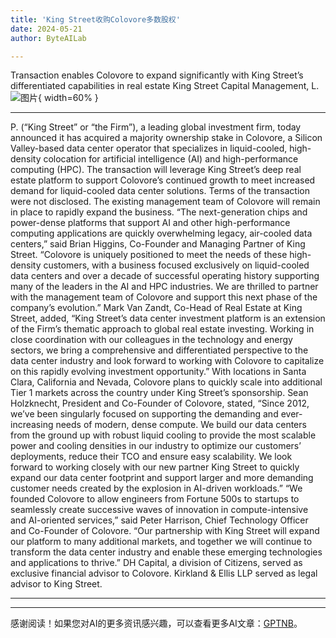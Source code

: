 ```yaml
---
title: 'King Street收购Colovore多数股权'
date: 2024-05-21
author: ByteAILab

---
```


Transaction enables Colovore to expand significantly with King Street’s differentiated capabilities in real estate King Street Capital Management, L.![图片](https://ai-techpark.com/wp-content/uploads/2024/05/King-Stre-960x540.jpg){ width=60% }

---
P. (“King Street” or “the Firm”), a leading global investment firm, today announced it has acquired a majority ownership stake in Colovore, a Silicon Valley-based data center operator that specializes in liquid-cooled, high-density colocation for artificial intelligence (AI) and high-performance computing (HPC). The transaction will leverage King Street’s deep real estate platform to support Colovore’s continued growth to meet increased demand for liquid-cooled data center solutions. Terms of the transaction were not disclosed. The existing management team of Colovore will remain in place to rapidly expand the business. “The next-generation chips and power-dense platforms that support AI and other high-performance computing applications are quickly overwhelming legacy, air-cooled data centers,” said Brian Higgins, Co-Founder and Managing Partner of King Street. “Colovore is uniquely positioned to meet the needs of these high-density customers, with a business focused exclusively on liquid-cooled data centers and over a decade of successful operating history supporting many of the leaders in the AI and HPC industries. We are thrilled to partner with the management team of Colovore and support this next phase of the company’s evolution.” Mark Van Zandt, Co-Head of Real Estate at King Street, added, “King Street’s data center investment platform is an extension of the Firm’s thematic approach to global real estate investing. Working in close coordination with our colleagues in the technology and energy sectors, we bring a comprehensive and differentiated perspective to the data center industry and look forward to working with Colovore to capitalize on this rapidly evolving investment opportunity.” With locations in Santa Clara, California and Nevada, Colovore plans to quickly scale into additional Tier 1 markets across the country under King Street’s sponsorship. Sean Holzknecht, President and Co-Founder of Colovore, stated, “Since 2012, we’ve been singularly focused on supporting the demanding and ever-increasing needs of modern, dense compute. We build our data centers from the ground up with robust liquid cooling to provide the most scalable power and cooling densities in our industry to optimize our customers’ deployments, reduce their TCO and ensure easy scalability. We look forward to working closely with our new partner King Street to quickly expand our data center footprint and support larger and more demanding customer needs created by the explosion in AI-driven workloads.” “We founded Colovore to allow engineers from Fortune 500s to startups to seamlessly create successive waves of innovation in compute-intensive and AI-oriented services,” said Peter Harrison, Chief Technology Officer and Co-Founder of Colovore. “Our partnership with King Street will expand our platform to many additional markets, and together we will continue to transform the data center industry and enable these emerging technologies and applications to thrive.” DH Capital, a division of Citizens, served as exclusive financial advisor to Colovore. Kirkland & Ellis LLP served as legal advisor to King Street.

---
---
感谢阅读！如果您对AI的更多资讯感兴趣，可以查看更多AI文章：[GPTNB](https://gptnb.com)。